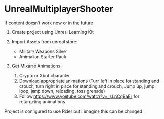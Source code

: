 # UnrealMultiplayerShooter

If content doesn't work now or in the future

1. Create project using Unreal Learning Kit
2. Import Assets from unreal store:
    - Military Weapons Silver
    - Animation Starter Pack

3. Get Mixamo Animations
    1. Crypto or Xbot character
    2. Download appropriate animations (Turn left in place for standing and crouch, turn right in place for standing and crouch, Jump up, jump loop, jump down, reloading, toss grenade)
    3. Follow https://www.youtube.com/watch?v=_sLnCqBaElI for retargeting animations

Project is configured to use Rider but I imagine this can be changed

